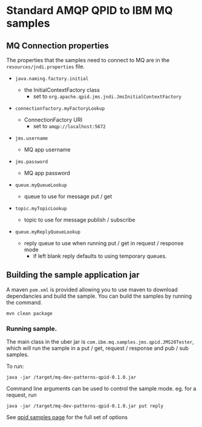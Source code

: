 # Standard AMQP QPID to IBM MQ samples

## MQ Connection properties
The properties that the samples need to connect to MQ are in the
`resources/jndi.properties` file.

* `java.naming.factory.initial`
  * the InitialContextFactory class
    * set to `org.apache.qpid.jms.jndi.JmsInitialContextFactory`

* `connectionfactory.myFactoryLookup`
  * ConnectionFactory URI
    * set to `amqp://localhost:5672`

* `jms.username`
  * MQ app username

* `jms.password`
  * MQ app password

* `queue.myQueueLookup`
  * queue to use for message put / get

* `topic.myTopicLookup`
  * topic to use for message publish / subscribe

* `queue.myReplyQueueLookup`
  * reply queue to use when running put / get in request / response mode
    * if left blank reply defaults to using temporary queues.

## Building the sample application jar
A maven `pom.xml` is provided allowing you to use maven to download dependancies and build the sample. You can build the samples by running the command.

````
mvn clean package
````

### Running sample.
The main class in the uber jar is `com.ibm.mq.samples.jms.qpid.JMS20Tester`, which will run the sample in a put / get, request / response and pub / sub samples.

To run:

````
java -jar /target/mq-dev-patterns-qpid-0.1.0.jar
````

Command line arguments can be used to control the sample mode. eg. for a request, run  

````
java -jar /target/mq-dev-patterns-qpid-0.1.0.jar put reply
````

See [qpid samples page](/../README.md) for the full set of options

